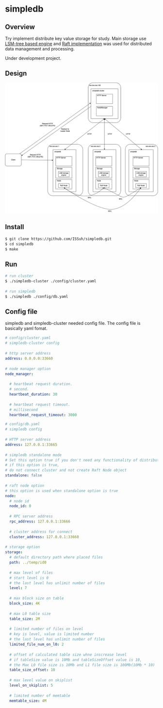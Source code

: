 # simpledb
## Overview
Try implement distribute key value storage for study.
Main storage use [LSM-tree based engine](https://github.com/ISSuh/lsm-tree) and [Raft implementation](https://github.com/ISSuh/raft) was used for distributed data management and processing.

Under development project.

## Design
![arch](./doc/arch.png)

## Install

```bash
$ git clone https://github.com/ISSuh/simpledb.git
$ cd simpledb
$ make
```

## Run

```bash
# run cluster
$ ./simpledb-cluster ./config/cluster.yaml

# run simpledb
$ ./simpledb ./config/db.yaml
```

## Config file
simpledb and simpledb-cluster needed config file. The config file is basically yaml fomat.

```yaml
# config/cluster.yaml
# simpledb-cluster config

# http server address
address: 0.0.0.0:33660

# node manager option
node_manager:

  # heartbeat request duration.
  # second.
  heartbeat_duration: 30

  # heartbeat request timeout.
  # millisecond
  heartbeat_request_timeout: 3000

```

```yaml
# config/db.yaml
# simpledb config

# HTTP server address
address: 127.0.0.1:33665

# simpledb standalone mode
# Set this option true if you don't need any functionality of distribution.
# if this option is true,
# do not connect cluster and not create Raft Node object
standalone: false

# raft node option
# this option is used when standalone option is true
node:
  # node id
  node_id: 0

  # RPC server address
  rpc_address: 127.0.0.1:33666

  # cluster address for connect
  cluster_address: 127.0.0.1:33660

# storage option
storage:
  # default directory path where placed files
  path: ../temp/id0

  # max level of files
  # start level is 0
  # the last level has unlimit number of files
  level: 7

  # max block size on table
  block_size: 4K

  # max L0 table size
  table_size: 2M

  # limited number of files on level
  # key is level, value is limited number
  # the last level has unlimit number of files
  limited_file_num_on_l0: 2

  # offset of calculated table size whne inscrease level
  # if tableSize value is 10Mb and tableSizeOffset value is 10,
  # the Max L0 file size is 10Mb and L1 file size is 100Mb(10Mb * 10)
  table_size_offset: 10

  # max level value on skiplist
  level_on_skiplist: 5

  # limited number of memtable
  memtable_size: 4M
```